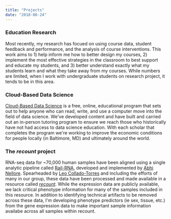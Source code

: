 ```yaml
---
title: "Projects"
date: "2018-08-24"
---
```


### Education Research

Most recently, my research has focued on using course data, student feedback and performance, and the analysis of course interventions. This work aims to 1) help inform me how to better design my courses, 2) implement the most effective strategies in the classroom to best support and educate my students, and 3) better understand exactly what my students learn and what they take away from my courses. While numbers are limited, when I work with undergraduate students on research project, it tends to be in this area.

### Cloud-Based Data Science

[Cloud-Based Data Science](https://www.clouddatascience.org/) is a free, online, educational program that sets out to help anyone who can read, write, and use a computer move into the field of data science. We've developed content and have built and carried out an in-person tutoring program to ensure we reach those who historically have not had access to data science education. With each scholar that completes the program we're working to improve the economic conditions for people locally (in Baltimore, MD) and ultimately around the world.

### The *recount* project

RNA-seq data for ~70,000 human samples have been aligned using a single analytic pipeline called [Rail-RNA](http://rail.bio/), developed and implemented by [Abhi Nellore](https://twitter.com/AbhiNellore). Spearheaded by [Leo Collado-Torres](http://lcolladotor.github.io/about.html#.WC8mXaIrIdU) and including the efforts of many in our group, these data have been processed and made available in a resource called *[recount](https://jhubiostatistics.shinyapps.io/recount/)*. While the expression data are publicly available, we lack critical phenotype information for many of the samples included in this resource. In addition to identifying technical artifacts to be removed across these data, I'm developing phenotype predictors (ie sex, tissue, etc.) from the gene expression data to make important sample information availabe across all samples within recount.
